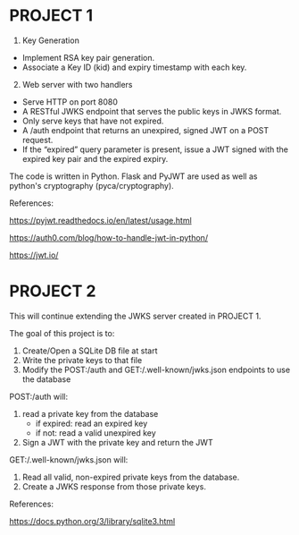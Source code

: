 # PROJECT 1
1. Key Generation
- Implement RSA key pair generation.
- Associate a Key ID (kid) and expiry timestamp with each key.
2. Web server with two handlers
- Serve HTTP on port 8080
- A RESTful JWKS endpoint that serves the public keys in JWKS format.
- Only serve keys that have not expired.
- A /auth endpoint that returns an unexpired, signed JWT on a POST request.
- If the “expired” query parameter is present, issue a JWT signed with the expired key pair and the expired expiry.

The code is written in Python. Flask and PyJWT are used as well as python's cryptography (pyca/cryptography).

References:

https://pyjwt.readthedocs.io/en/latest/usage.html

https://auth0.com/blog/how-to-handle-jwt-in-python/

https://jwt.io/

# PROJECT 2
This will continue extending the JWKS server created in PROJECT 1.

The goal of this project is to:
1. Create/Open a SQLite DB file at start
2. Write the private keys to that file
3. Modify the POST:/auth and GET:/.well-known/jwks.json endpoints to use the database

POST:/auth will:
1. read a private key from the database
   - if expired: read an expired key
   - if not: read a valid unexpired key
2. Sign a JWT with the private key and return the JWT

GET:/.well-known/jwks.json will:
1. Read all valid, non-expired private keys from the database.
2. Create a JWKS response from those private keys.

References:

https://docs.python.org/3/library/sqlite3.html
